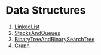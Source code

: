 # Data Structures

1. [LinkedList](/Data_Structures/LinkedLists/README.md)
2. [StacksAndQueues](/Data_Structures/StacksAndQueues/README.md)
3. [BinaryTreeAndBinarySearchTree](/Data_Structures/Trees/README.md)
4. [Graph](/Data_Structures/Graphs/README.md)